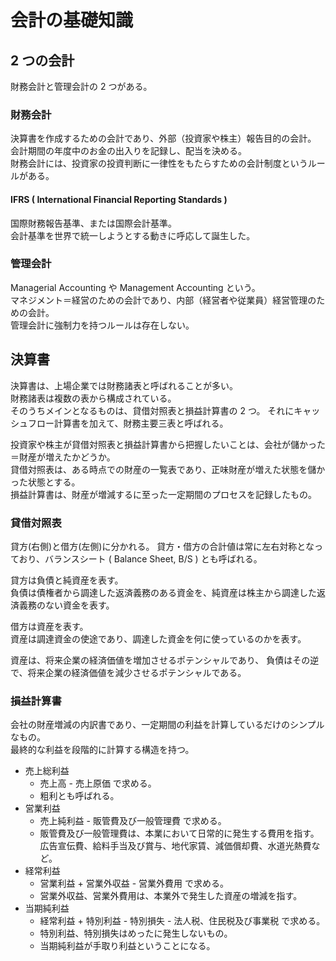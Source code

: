 # 会計の基礎知識

## 2 つの会計

財務会計と管理会計の 2 つがある。

### 財務会計

決算書を作成するための会計であり、外部（投資家や株主）報告目的の会計。  
会計期間の年度中のお金の出入りを記録し、配当を決める。  
財務会計には、投資家の投資判断に一律性をもたらすための会計制度というルールがある。

#### IFRS ( International Financial Reporting Standards )

国際財務報告基準、または国際会計基準。  
会計基準を世界で統一しようとする動きに呼応して誕生した。

### 管理会計

Managerial Accounting や Management Accounting という。  
マネジメント＝経営のための会計であり、内部（経営者や従業員）経営管理のための会計。  
管理会計に強制力を持つルールは存在しない。

## 決算書

決算書は、上場企業では財務諸表と呼ばれることが多い。  
財務諸表は複数の表から構成されている。  
そのうちメインとなるものは、貸借対照表と損益計算書の 2 つ。
それにキャッシュフロー計算書を加えて、財務主要三表と呼ばれる。

投資家や株主が貸借対照表と損益計算書から把握したいことは、会社が儲かった＝財産が増えたかどうか。  
貸借対照表は、ある時点での財産の一覧表であり、正味財産が増えた状態を儲かった状態とする。  
損益計算書は、財産が増減するに至った一定期間のプロセスを記録したもの。

### 貸借対照表

貸方(右側)と借方(左側)に分かれる。
貸方・借方の合計値は常に左右対称となっており、バランスシート ( Balance Sheet, B/S ) とも呼ばれる。

貸方は負債と純資産を表す。  
負債は債権者から調達した返済義務のある資金を、純資産は株主から調達した返済義務のない資金を表す。

借方は資産を表す。  
資産は調達資金の使途であり、調達した資金を何に使っているのかを表す。

資産は、将来企業の経済価値を増加させるポテンシャルであり、
負債はその逆で、将来企業の経済価値を減少させるポテンシャルである。

### 損益計算書

会社の財産増減の内訳書であり、一定期間の利益を計算しているだけのシンプルなもの。  
最終的な利益を段階的に計算する構造を持つ。

- 売上総利益
  - 売上高 - 売上原価 で求める。
  - 粗利とも呼ばれる。
- 営業利益
  - 売上純利益 - 販管費及び一般管理費 で求める。
  - 販管費及び一般管理費は、本業において日常的に発生する費用を指す。
    広告宣伝費、給料手当及び賞与、地代家賃、減価償却費、水道光熱費など。
- 経常利益
  - 営業利益 + 営業外収益 - 営業外費用 で求める。
  - 営業外収益、営業外費用は、本業外で発生した資産の増減を指す。
- 当期純利益
  - 経常利益 + 特別利益 - 特別損失 - 法人税、住民税及び事業税 で求める。
  - 特別利益、特別損失はめったに発生しないもの。
  - 当期純利益が手取り利益ということになる。
